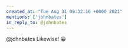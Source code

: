 ```yaml
---
created_at: "Tue Aug 31 00:32:16 +0000 2021"
mentions: ['johnbates']
in_reply_to: @johnbates
---
```


@johnbates Likewise! 😀